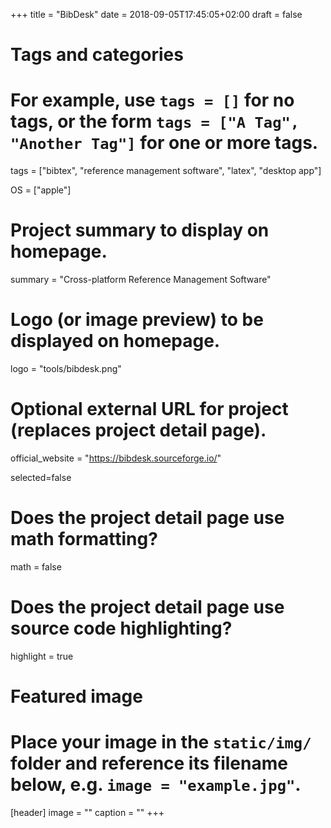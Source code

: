 +++
title = "BibDesk"
date = 2018-09-05T17:45:05+02:00
draft = false

# Tags and categories
# For example, use `tags = []` for no tags, or the form `tags = ["A Tag", "Another Tag"]` for one or more tags.
tags = ["bibtex", "reference management software", "latex", "desktop app"]

OS = ["apple"]

# Project summary to display on homepage.
summary = "Cross-platform Reference Management Software"

# Logo (or image preview) to be displayed on homepage.
logo = "tools/bibdesk.png"

# Optional external URL for project (replaces project detail page).
official_website = "https://bibdesk.sourceforge.io/"

selected=false

# Does the project detail page use math formatting?
math = false

# Does the project detail page use source code highlighting?
highlight = true


# Featured image
# Place your image in the `static/img/` folder and reference its filename below, e.g. `image = "example.jpg"`.
[header]
image = ""
caption = ""
+++
